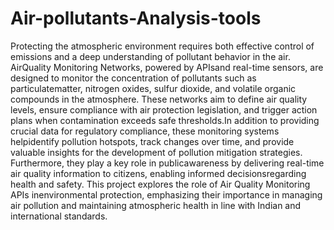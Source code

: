 # Air-pollutants-Analysis-tools
Protecting the atmospheric environment requires both effective control of emissions and a deep understanding of pollutant behavior in the air. AirQuality Monitoring Networks, powered by APIsand real-time sensors, are designed to monitor the concentration of pollutants such as particulatematter, nitrogen oxides, sulfur dioxide, and volatile organic compounds in the atmosphere. These networks aim to define air quality levels, ensure compliance with air protection legislation, and trigger action plans when contamination exceeds safe thresholds.In addition to providing crucial data for regulatory compliance, these monitoring systems helpidentify pollution hotspots, track changes over time, and provide valuable insights for the development of pollution mitigation strategies. Furthermore, they play a key role in publicawareness by delivering real-time air quality information to citizens, enabling informed decisionsregarding health and safety. This project explores the role of Air Quality Monitoring APIs inenvironmental protection, emphasizing their importance in managing air pollution and maintaining atmospheric health in line with Indian and international standards.
